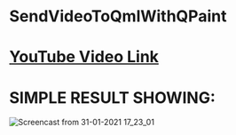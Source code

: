 # SendVideoToQmlWithQPaint


# [YouTube Video Link](https://www.youtube.com/watch?v=ifQ0CZLZiXE)


# SIMPLE RESULT SHOWING:

![Screencast from 31-01-2021 17_23_01](https://user-images.githubusercontent.com/62008886/106387488-0a86c180-63eb-11eb-9df2-3fe63a7410d6.gif)
